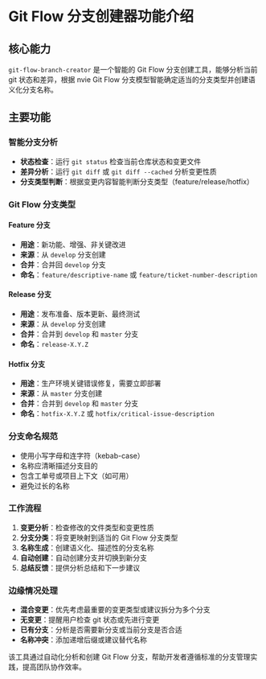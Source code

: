 # Git Flow 分支创建器功能介绍

## 核心能力
`git-flow-branch-creator` 是一个智能的 Git Flow 分支创建工具，能够分析当前 git 状态和差异，根据 nvie Git Flow 分支模型智能确定适当的分支类型并创建语义化分支名称。

## 主要功能

### 智能分支分析
- **状态检查**：运行 `git status` 检查当前仓库状态和变更文件
- **差异分析**：运行 `git diff` 或 `git diff --cached` 分析变更性质
- **分支类型判断**：根据变更内容智能判断分支类型（feature/release/hotfix）

### Git Flow 分支类型

#### Feature 分支
- **用途**：新功能、增强、非关键改进
- **来源**：从 `develop` 分支创建
- **合并**：合并回 `develop` 分支
- **命名**：`feature/descriptive-name` 或 `feature/ticket-number-description`

#### Release 分支
- **用途**：发布准备、版本更新、最终测试
- **来源**：从 `develop` 分支创建
- **合并**：合并到 `develop` 和 `master` 分支
- **命名**：`release-X.Y.Z`

#### Hotfix 分支
- **用途**：生产环境关键错误修复，需要立即部署
- **来源**：从 `master` 分支创建
- **合并**：合并到 `develop` 和 `master` 分支
- **命名**：`hotfix-X.Y.Z` 或 `hotfix/critical-issue-description`

### 分支命名规范
- 使用小写字母和连字符（kebab-case）
- 名称应清晰描述分支目的
- 包含工单号或项目上下文（如可用）
- 避免过长的名称

### 工作流程
1. **变更分析**：检查修改的文件类型和变更性质
2. **分支分类**：将变更映射到适当的 Git Flow 分支类型
3. **名称生成**：创建语义化、描述性的分支名称
4. **自动创建**：自动创建分支并切换到新分支
5. **总结反馈**：提供分析总结和下一步建议

### 边缘情况处理
- **混合变更**：优先考虑最重要的变更类型或建议拆分为多个分支
- **无变更**：提醒用户检查 git 状态或先进行变更
- **已有分支**：分析是否需要新分支或当前分支是否合适
- **名称冲突**：添加递增后缀或建议替代名称

该工具通过自动化分析和创建 Git Flow 分支，帮助开发者遵循标准的分支管理实践，提高团队协作效率。
